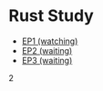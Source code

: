 # Rust Study 

- [EP1 (watching)](https://www.youtube.com/watch?v=GVCR8b_33zo&t=13s)
- [EP2 (waiting)](https://www.youtube.com/watch?v=k9ZzKG8fdN8&t=12s)
- [EP3 (waiting)](https://www.youtube.com/watch?v=MZRlVMoef94&t=190s)




2